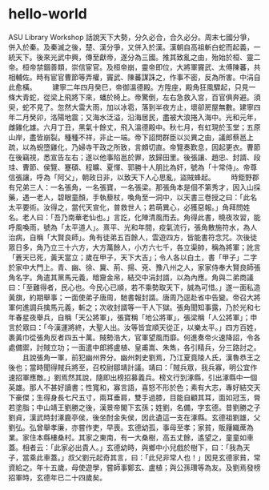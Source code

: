 # hello-world
ASU Library Workshop
話說天下大勢，分久必合，合久必分。周末七國分爭，併入於秦。及秦滅之後，楚、漢分爭，又併入於漢。漢朝自高祖斬白蛇而起義，一統天下。後來光武中興，傳至獻帝，遂分為三國。推其致亂之由，殆始於桓、靈二帝。桓帝禁錮善類，崇信宦官。及桓帝崩，靈帝即位，大將軍竇武、太傅陳蕃，共相輔佐。時有宦官曹節等弄權，竇武、陳蕃謀誅之，作事不密，反為所害。中涓自此愈橫。
　　建寧二年四月癸巳，帝御溫德殿。方陞座，殿角狂風驟起，只見一條大青蛇，從梁上飛將下來，蟠於椅上。帝驚倒，左右急救入宮，百官俱奔避。須臾，蛇不見了。忽然大雷大雨，加以冰雹，落到半夜方止，壞卻房屋無數。建寧四年二月癸卯，洛陽地震；又海水泛溢，沿海居民，盡被大浪捲入海中。光和元年，雌雞化雄。六月丁丑，黑氣十餘丈，飛入溫德殿中。秋七月，有虹現於玉堂；五原山岸，盡皆崩裂。種種不祥，非止一端。帝下詔問群臣以災異之由，議郎蔡邕上疏，以為蜺墮雞化，乃婦寺干政之所致，言頗切直。帝覽奏歎息，因起更衣。曹節在後竊視，悉宣告左右；遂以他事陷邕於罪，放歸田里。後張讓、趙忠、封諝、段珪、曹節、侯覽、蹇碩、程曠、夏惲、郭勝十人朋比為奸，號為「十常侍」。帝尊信張讓，呼為「阿父」，朝政日非，以致天下人心思亂，盜賊蜂起。
　　時鉅野郡有兄弟三人：一名張角，一名張寶，一名張梁。那張角本是個不第秀才，因入山採藥，遇一老人，碧眼童顏，手執藜杖，喚角至一洞中，以天書三卷授之曰：「此名太平要術。汝得之，當代天宣化，普救世人；若萌異心，必獲惡報。」角拜問姓名。老人曰：「吾乃南華老仙也。」言訖，化陣清風而去。角得此書，曉夜攻習，能呼風喚雨，號為「太平道人」。熹平、光和年間，疫氣流行，張角散施符水，為人治病，自稱「大賢良師」。角有徒弟五百餘人，雲遊四方，皆能書符念咒。次後徒眾日多，角乃立三十六方，大方萬餘人，小方六七千，各立渠帥，稱為將軍；訛言「蒼天已死，黃天當立；歲在甲子，天下大吉」；令人各以白土，書「甲子」二字於家中大門上。青、幽、徐、冀、荊、揚、兗、豫八州之人，家家侍奉大賢良師張角名字。角遣其黨馬元義，暗齎金帛，結交中涓封諝，以為內應。角與二弟商議曰：「至難得者，民心也。今民心已順，若不乘勢取天下，誠為可惜。」遂一面私造黃旗，約期舉事；一面使弟子唐周，馳書報封諝。唐周乃逕赴省中告變。帝召大將軍何進調兵擒馬元義，斬之；次收封諝等一干人下獄。張角聞知事露，乃於光和七年春星夜舉兵，自稱「天公將軍」，張寶稱「地公將軍」，張梁稱「人公將軍」；申言於眾曰：「今漢運將終，大聖人出。汝等皆宜順天從正，以樂太平。」四方百姓，裹黃巾從張角反者四五十萬。賊勢浩大，官軍望風而靡。何進奏帝火速降詔，令各處備禦，討賊立功；一面遣中郎將盧植、皇甫嵩、朱雋，各引精兵，分三路討之。
　　且說張角一軍，前犯幽州界分。幽州刺史劉焉，乃江夏竟陵人氏，漢魯恭王之後也；當時聞得賊兵將至，召校尉鄒靖計議。靖曰：「賊兵眾，我兵寡，明公宜作速招軍應敵。」劉焉然其說，隨即出榜招募義兵。榜文行到涿縣，引出涿縣中一個英雄。那人不甚好讀書；性寬和，寡言語，喜怒不形於色；素有大志，專好結交天下豪傑；生得身長七尺五寸，兩耳垂肩，雙手過膝，目能自顧其耳，面如冠玉，脣若塗脂；中山靖王劉勝之後，漢景帝閣下玄孫；姓劉，名備，字玄德。昔劉勝之子劉貞，漢武時封涿鹿亭侯，後坐酎金失侯，因此遺這一支在涿縣。玄德祖劉雄，父劉弘。弘曾舉孝廉，亦嘗作吏，早喪。玄德幼孤，事母至孝；家貧，販屨織蓆為業。家住本縣樓桑村。其家之東南，有一大桑樹，高五丈餘，遙望之，童童如車蓋。相者云：「此家必出貴人。」玄德幼時，與鄉中小兒戲於樹下，曰：「我為天子，當乘此車蓋。」叔父劉元起奇其言，曰：「此兒非常人也！」因見玄德家貧，常資給之。年十五歲，母使遊學，嘗師事鄭玄、盧植；與公孫瓚等為友。及劉焉發榜招軍時，玄德年已二十四歲矣。
